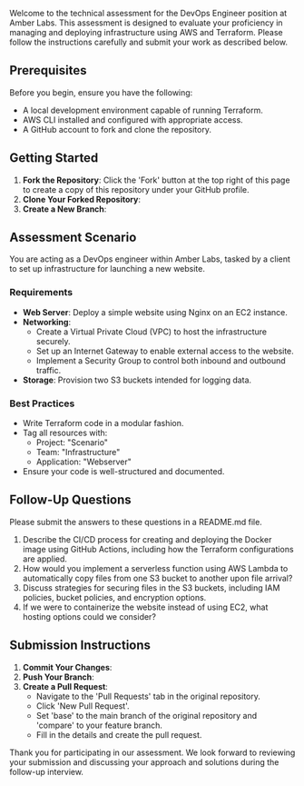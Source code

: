 Welcome to the technical assessment for the DevOps Engineer position at Amber Labs. This assessment is designed to evaluate your proficiency in managing and deploying infrastructure using AWS and Terraform. Please follow the instructions carefully and submit your work as described below.

## **Prerequisites**

Before you begin, ensure you have the following:

- A local development environment capable of running Terraform.
- AWS CLI installed and configured with appropriate access.
- A GitHub account to fork and clone the repository.

## **Getting Started**

1. **Fork the Repository**: Click the 'Fork' button at the top right of this page to create a copy of this repository under your GitHub profile.
2. **Clone Your Forked Repository**:
3. **Create a New Branch**:
    

## **Assessment Scenario**

You are acting as a DevOps engineer within Amber Labs, tasked by a client to set up infrastructure for launching a new website.

### **Requirements**

- **Web Server**: Deploy a simple website using Nginx on an EC2 instance.
- **Networking**:
    - Create a Virtual Private Cloud (VPC) to host the infrastructure securely.
    - Set up an Internet Gateway to enable external access to the website.
    - Implement a Security Group to control both inbound and outbound traffic.
- **Storage**: Provision two S3 buckets intended for logging data.

### **Best Practices**

- Write Terraform code in a modular fashion.
- Tag all resources with:
    - Project: "Scenario"
    - Team: "Infrastructure"
    - Application: "Webserver"
- Ensure your code is well-structured and documented.

## **Follow-Up Questions**

Please submit the answers to these questions in a README.md file.

1. Describe the CI/CD process for creating and deploying the Docker image using GitHub Actions, including how the Terraform configurations are applied.
2. How would you implement a serverless function using AWS Lambda to automatically copy files from one S3 bucket to another upon file arrival?
3. Discuss strategies for securing files in the S3 buckets, including IAM policies, bucket policies, and encryption options.
4. If we were to containerize the website instead of using EC2, what hosting options could we consider?


## **Submission Instructions**

1. **Commit Your Changes**:
2. **Push Your Branch**:
3. **Create a Pull Request**:
    - Navigate to the 'Pull Requests' tab in the original repository.
    - Click 'New Pull Request'.
    - Set 'base' to the main branch of the original repository and 'compare' to your feature branch.
    - Fill in the details and create the pull request.

Thank you for participating in our assessment. We look forward to reviewing your submission and discussing your approach and solutions during the follow-up interview.

